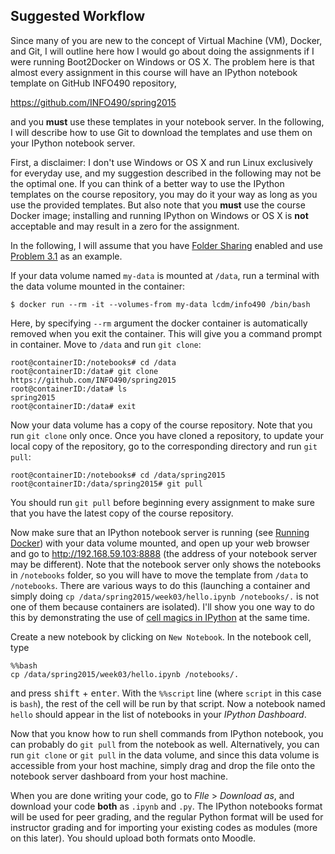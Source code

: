 ## Suggested Workflow

Since many of you are new to the concept of Virtual Machine (VM), Docker, and
Git, I will outline here how I would go about doing the assignments if I were running Boot2Docker on Windows or OS X. The problem here is that almost every assignment in this course will have an IPython notebook template on GitHub INFO490 repository, 

https://github.com/INFO490/spring2015

and you **must** use these templates in your notebook server. In the following,
I will describe how to use Git to download the templates and use them on your
IPython notebook server.

First, a disclaimer: I don't use Windows or OS X and run Linux exclusively for everyday use, and my suggestion described in the following may not be the optimal one. If you can think of a better way to use the IPython templates on the course repository, you may do it your way as long as you use the provided templates. But also note that you **must** use the course Docker image; installing and running IPython on Windows or OS X is **not** acceptable and may result in a zero for the assignment.

In the following, I will assume that you have [Folder Sharing](https://github.com/INFO490/spring2015/blob/master/week00/docker_folder_sharing.md) enabled and use [Problem 3.1](p1.md) as an example.

If your data volume named `my-data` is mounted at `/data`, run a terminal with
the data volume mounted in the container:

```console
$ docker run --rm -it --volumes-from my-data lcdm/info490 /bin/bash
```

Here, by specifying ``--rm`` argument the docker container is automatically
removed when you exit the container. This will give you a command prompt in container. Move to `/data` and run `git clone`:

```console
root@containerID:/notebooks# cd /data
root@containerID:/data# git clone https://github.com/INFO490/spring2015
root@containerID:/data# ls
spring2015
root@containerID:/data# exit
```

Now your data volume has a copy of the course repository. Note that you run `git clone` only once. Once you have cloned a repository, to update your local copy of the repository, go to the corresponding directory and run `git pull`:

```console
root@containerID:/notebooks# cd /data/spring2015
root@containerID:/data/spring2015# git pull
```

You should run `git pull` before beginning every assignment to make sure that
you have the latest copy of the course repository.

Now make sure that an IPython notebook server is running (see [Running Docker](https://github.com/INFO490/spring2015/blob/master/week00/docker_running_ipynb.md)) with your data volume mounted, and open up your web browser and go to http://192.168.59.103:8888 (the address of your notebook server may be different). Note that the notebook server only shows the notebooks in `/notebooks` folder, so you will have to move the template from `/data` to `/notebooks`. There are various ways to do this (launching a container and simply doing `cp /data/spring2015/week03/hello.ipynb /notebooks/.` is not one of them because containers are isolated). I'll show you one way to do this by demonstrating the use of [cell magics in IPython](http://nbviewer.ipython.org/github/FRidh/ipython/blob/1.x/examples/notebooks/Cell%20Magics.ipynb) at the same time.

Create a new notebook by clicking on `New Notebook`. In the notebook cell, type

```console
%%bash
cp /data/spring2015/week03/hello.ipynb /notebooks/.
```

and press <kbd>shift</kbd> + <kbd>enter</kbd>. With the `%%script` line (where
`script` in this case is `bash`), the rest of the cell will be run by that
script. Now a notebook named `hello` should appear in the list of notebooks in your *IPython Dashboard*.

Now that you know how to run shell commands from IPython notebook, you can
probably do `git pull` from the notebook as well. Alternatively, you can run
`git clone` or `git pull` in the data volume, and since this data volume is
accessible from your host machine, simply drag and drop the file onto the
notebook server dashboard from your host machine. 

When you are done writing your code, go to *FIle* > *Download as*, and download
your code **both** as `.ipynb` and `.py`. The IPython notebooks format will be
used for peer grading, and the regular Python format will be used for
instructor grading and for importing your existing codes as modules (more on
this later). You should upload both formats onto Moodle.
